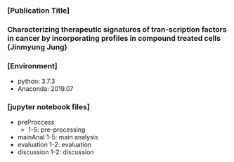 ### [Publication Title]
### Characterizing therapeutic signatures of tran-scription factors in cancer by incorporating profiles in compound treated cells (Jinmyung Jung)

### [Environment]
* python: 3.7.3
* Anaconda: 2019.07

### [jupyter notebook files]
* preProccess
  * 1-5: pre-processing
* mainAnal 1-5: main analysis
* evaluation 1-2: evaluation
* discussion 1-2: discussion
